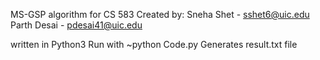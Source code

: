 MS-GSP algorithm for CS 583
Created by:
Sneha Shet - sshet6@uic.edu
Parth Desai - pdesai41@uic.edu

written in Python3
Run with ~python Code.py
Generates result.txt file